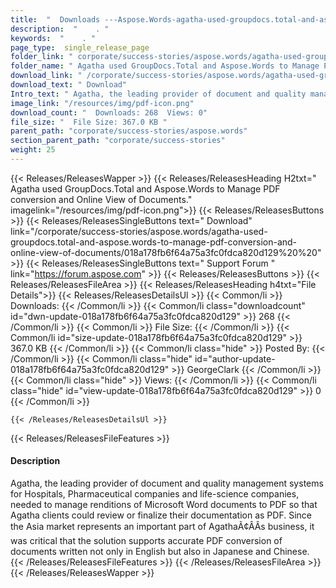 ```yaml
---
title:  "  Downloads ---Aspose.Words-agatha-used-groupdocs.total-and-aspose.words-to-manage-pdf-conversion-and-online-view-of-documents . " 
description:  "    . " 
keywords:  "    . " 
page_type:  single_release_page
folder_link: " corporate/success-stories/aspose.words/agatha-used-groupdocs.total-and-aspose.words-to-manage-pdf-conversion-and-online-view-of-documents/"
folder_name: " Agatha used GroupDocs.Total and Aspose.Words to Manage PDF conversion and Online View of Documents."
download_link: " /corporate/success-stories/aspose.words/agatha-used-groupdocs.total-and-aspose.words-to-manage-pdf-conversion-and-online-view-of-documents/018a178fb6f64a75a3fc0fdca820d129"
download_text: " Download"
Intro_text: " Agatha, the leading provider of document and quality management systems for Hosp..."
image_link: "/resources/img/pdf-icon.png"
download_count: "  Downloads: 268  Views: 0"
file_size: "  File Size: 367.0 KB "
parent_path: "corporate/success-stories/aspose.words"
section_parent_path: "corporate/success-stories"
weight: 25 
---
```


{{< Releases/ReleasesWapper >}}
  {{< Releases/ReleasesHeading H2txt=" Agatha used GroupDocs.Total and Aspose.Words to Manage PDF conversion and Online View of Documents." imagelink="/resources/img/pdf-icon.png">}}
  {{< Releases/ReleasesButtons >}}
    {{< Releases/ReleasesSingleButtons text=" Download" link="/corporate/success-stories/aspose.words/agatha-used-groupdocs.total-and-aspose.words-to-manage-pdf-conversion-and-online-view-of-documents/018a178fb6f64a75a3fc0fdca820d129%20%20" >}}
    {{< Releases/ReleasesSingleButtons text=" Support Forum " link="https://forum.aspose.com" >}}
  {{< Releases/ReleasesButtons >}}
  {{< Releases/ReleasesFileArea >}}
    {{< Releases/ReleasesHeading h4txt="File Details">}}
    {{< Releases/ReleasesDetailsUl >}}
            {{< Common/li  >}} Downloads: {{< /Common/li >}} 
      {{< Common/li class="downloadcount" id="dwn-update-018a178fb6f64a75a3fc0fdca820d129" >}} 268 {{< /Common/li >}} 
      {{< Common/li  >}} File Size: {{< /Common/li >}} 
      {{< Common/li id="size-update-018a178fb6f64a75a3fc0fdca820d129" >}} 367.0 KB {{< /Common/li >}} 
      {{< Common/li  class="hide" >}} Posted By: {{< /Common/li >}} 
      {{< Common/li class="hide" id="author-update-018a178fb6f64a75a3fc0fdca820d129" >}} GeorgeClark {{< /Common/li >}} 
      {{< Common/li class="hide"  >}} Views: {{< /Common/li >}} 
      {{< Common/li class="hide" id="view-update-018a178fb6f64a75a3fc0fdca820d129" >}} 0 {{< /Common/li >}} 

    {{< /Releases/ReleasesDetailsUl >}}

  {{< Releases/ReleasesFileFeatures >}}
      <h4>Description</h4><div class="HTMLDescription">Agatha, the leading provider of document and quality management systems for Hospitals, Pharmaceutical companies and life-science companies, needed to manage renditions of Microsoft Word documents to PDF so that Agatha clients could review or finalize their documentation as PDF. Since the Asia market represents an important part of AgathaÃ¢ÂÂs business, it was critical that the solution supports accurate PDF conversion of documents written not only in English but also in Japanese and Chinese.</div>
  {{< /Releases/ReleasesFileFeatures >}}
 {{< /Releases/ReleasesFileArea >}}
{{< /Releases/ReleasesWapper >}}


